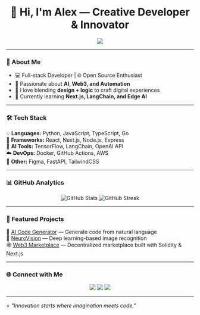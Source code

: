 <!-- Innovative GitHub Profile README Example -->
<h1 align="center">👋 Hi, I'm Alex — Creative Developer & Innovator</h1>

<p align="center">
  <img src="https://readme-typing-svg.herokuapp.com?size=24&color=00BFFF&width=600&lines=Building+the+future+with+code...;Exploring+AI+and+Next-Gen+Tech;Turning+Ideas+into+Impact" />
</p>

---

### 🚀 About Me
- 💻 Full-stack Developer | 🌐 Open Source Enthusiast  
- 🧠 Passionate about **AI, Web3, and Automation**  
- 🎨 I love blending **design + logic** to craft digital experiences  
- 🌱 Currently learning **Next.js, LangChain, and Edge AI**  

---

### 🛠️ Tech Stack
💡 **Languages:** Python, JavaScript, TypeScript, Go  
🧩 **Frameworks:** React, Next.js, Node.js, Express  
🧠 **AI Tools:** TensorFlow, LangChain, OpenAI API  
☁️ **DevOps:** Docker, GitHub Actions, AWS  
🧰 **Other:** Figma, FastAPI, TailwindCSS  

---

### 📊 GitHub Analytics
<p align="center">
  <img src="https://github-readme-stats.vercel.app/api?username=alexcoder&show_icons=true&theme=radical" alt="GitHub Stats" />
  <img src="https://github-readme-streak-stats.herokuapp.com/?user=alexcoder&theme=radical" alt="GitHub Streak" />
</p>

---

### 🌈 Featured Projects
🚀 [AI Code Generator](https://github.com/alexcoder/ai-code-gen) — Generate code from natural language  
🧬 [NeuroVision](https://github.com/alexcoder/neurovision) — Deep learning-based image recognition  
🕸️ [Web3 Marketplace](https://github.com/alexcoder/web3-market) — Decentralized marketplace built with Solidity & Next.js  

---

### 🌐 Connect with Me
<p align="center">
  <a href="https://linkedin.com/in/alexcoder"><img src="https://img.shields.io/badge/LinkedIn-0077B5?style=for-the-badge&logo=linkedin&logoColor=white"/></a>
  <a href="mailto:alexcoder@gmail.com"><img src="https://img.shields.io/badge/Email-D14836?style=for-the-badge&logo=gmail&logoColor=white"/></a>
  <a href="https://alexcoder.dev"><img src="https://img.shields.io/badge/Portfolio-000000?style=for-the-badge&logo=About.me&logoColor=white"/></a>
</p>

---

⭐️ _"Innovation starts where imagination meets code."_  
